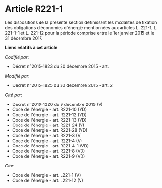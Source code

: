 # Article R221-1

Les dispositions de la présente section définissent les modalités de fixation des obligations d'économies d'énergie
mentionnées aux articles L. 221-1, L. 221-1-1 et L. 221-12 pour la période comprise entre le 1er janvier 2015 et le 31
décembre 2017.

**Liens relatifs à cet article**

_Codifié par_:

  - Décret n°2015-1823 du 30 décembre 2015 - art.

_Modifié par_:

  - Décret n°2015-1825 du 30 décembre 2015 - art. 2

_Cité par_:

  - Décret n°2019-1320 du 9 décembre 2019 (V)
  - Code de l'énergie - art. R221-10 (VD)
  - Code de l'énergie - art. R221-12 (VD)
  - Code de l'énergie - art. R221-13 (VD)
  - Code de l'énergie - art. R221-24 (V)
  - Code de l'énergie - art. R221-28 (VD)
  - Code de l'énergie - art. R221-3 (V)
  - Code de l'énergie - art. R221-4 (V)
  - Code de l'énergie - art. R221-4-1 (VD)
  - Code de l'énergie - art. R221-8 (VD)
  - Code de l'énergie - art. R221-9 (VD)

_Cite_:

  - Code de l'énergie - art. L221-1 (V)
  - Code de l'énergie - art. L221-12 (V)
